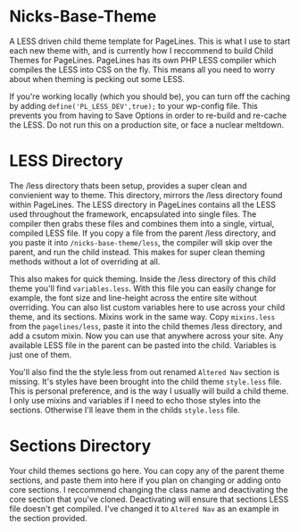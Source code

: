 Nicks-Base-Theme
===========

A LESS driven child theme template for PageLines. This is what I use to start each new theme with, and is currently how I reccommend to build Child Themes for PageLines. PageLines has its own PHP LESS compiler which compiles the LESS into CSS on the fly. This means all you need to worry about when theming is pecking out some LESS.

If you're working locally (which you should be), you can turn off the caching by adding `define('PL_LESS_DEV',true);` to your wp-config file. This prevents you from having to Save Options in order to re-build and re-cache the LESS. Do not run this on a production site, or face a nuclear meltdown.

LESS Directory
======

The /less directory thats been setup, provides a super clean and convienient way to theme. This directory, mirrors the /less directory found within PageLines. The LESS directory in PageLines contains all the LESS used throughout the framework, encapsulated into single files. The compiler then grabs these files and combines them into a single, virtual, compiled LESS file. If you copy a file from the parent /less directory, and you paste it into `/nicks-base-theme/less`, the compiler will skip over the parent, and run the child instead. This makes for super clean theming methods without a lot of overriding at all.

This also makes for quick theming. Inside the /less directory of this child theme you'll find `variables.less`. With this file you can easily change for example, the font size and line-height across the entire site without overriding. You can also list custom variables here to use across your child theme, and its sections. Mixins work in the same way. Copy `mixins.less` from the `pagelines/less`, paste it into the child themes /less directory, and add a csutom mixin. Now you can use that anywhere across your site. Any available LESS file in the parent can be pasted into the child. Variables is just one of them.

You'll also find the the style.less from out renamed `Altered Nav` section is missing. It's styles have been brought into the child theme `style.less` file. This is personal preference, and is the way I usually will build a child theme. I only use mixins and variables if I need to echo those styles into the sections. Otherwise I'll leave them in the childs `style.less` file.

Sections Directory
======

Your child themes sections go here. You can copy any of the parent theme sections, and paste them into here if you plan on changing or adding onto core sections. I reccommend changing the class name and deactivating the core section that you've cloned. Deactivating will ensure that sections LESS file doesn't get compiled. I've changed it  to `Altered Nav` as an example in the section provided.

